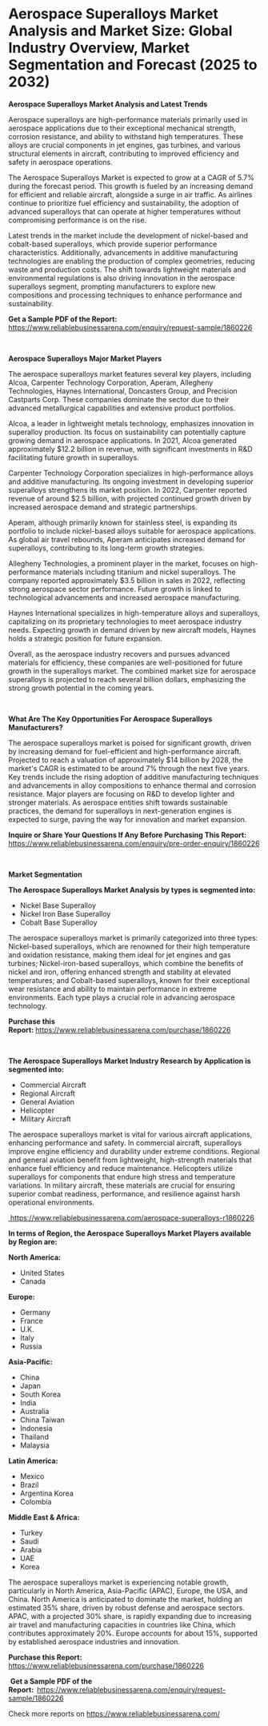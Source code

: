 <p><h1>Aerospace Superalloys Market Analysis and Market Size: Global Industry Overview, Market Segmentation and Forecast (2025 to 2032)</h1></p><p><strong>Aerospace Superalloys Market Analysis and Latest Trends</strong></p>
<p><p>Aerospace superalloys are high-performance materials primarily used in aerospace applications due to their exceptional mechanical strength, corrosion resistance, and ability to withstand high temperatures. These alloys are crucial components in jet engines, gas turbines, and various structural elements in aircraft, contributing to improved efficiency and safety in aerospace operations.</p><p>The Aerospace Superalloys Market is expected to grow at a CAGR of 5.7% during the forecast period. This growth is fueled by an increasing demand for efficient and reliable aircraft, alongside a surge in air traffic. As airlines continue to prioritize fuel efficiency and sustainability, the adoption of advanced superalloys that can operate at higher temperatures without compromising performance is on the rise.</p><p>Latest trends in the market include the development of nickel-based and cobalt-based superalloys, which provide superior performance characteristics. Additionally, advancements in additive manufacturing technologies are enabling the production of complex geometries, reducing waste and production costs. The shift towards lightweight materials and environmental regulations is also driving innovation in the aerospace superalloys segment, prompting manufacturers to explore new compositions and processing techniques to enhance performance and sustainability.</p></p>
<p><strong>Get a Sample PDF of the Report:&nbsp;</strong> <a href="https://www.reliablebusinessarena.com/enquiry/request-sample/1860226?utm_campaign=2396&utm_medium=2&utm_source=Github&utm_content=ia&utm_term=31032025&utm_id=aerospace-superalloys">https://www.reliablebusinessarena.com/enquiry/request-sample/1860226</a></p>
<p>&nbsp;</p>
<p><strong>Aerospace Superalloys Major Market Players</strong></p>
<p><p>The aerospace superalloys market features several key players, including Alcoa, Carpenter Technology Corporation, Aperam, Allegheny Technologies, Haynes International, Doncasters Group, and Precision Castparts Corp. These companies dominate the sector due to their advanced metallurgical capabilities and extensive product portfolios.</p><p>Alcoa, a leader in lightweight metals technology, emphasizes innovation in superalloy production. Its focus on sustainability can potentially capture growing demand in aerospace applications. In 2021, Alcoa generated approximately $12.2 billion in revenue, with significant investments in R&D facilitating future growth in superalloys.</p><p>Carpenter Technology Corporation specializes in high-performance alloys and additive manufacturing. Its ongoing investment in developing superior superalloys strengthens its market position. In 2022, Carpenter reported revenue of around $2.5 billion, with projected continued growth driven by increased aerospace demand and strategic partnerships.</p><p>Aperam, although primarily known for stainless steel, is expanding its portfolio to include nickel-based alloys suitable for aerospace applications. As global air travel rebounds, Aperam anticipates increased demand for superalloys, contributing to its long-term growth strategies.</p><p>Allegheny Technologies, a prominent player in the market, focuses on high-performance materials including titanium and nickel superalloys. The company reported approximately $3.5 billion in sales in 2022, reflecting strong aerospace sector performance. Future growth is linked to technological advancements and increased aerospace manufacturing.</p><p>Haynes International specializes in high-temperature alloys and superalloys, capitalizing on its proprietary technologies to meet aerospace industry needs. Expecting growth in demand driven by new aircraft models, Haynes holds a strategic position for future expansion.</p><p>Overall, as the aerospace industry recovers and pursues advanced materials for efficiency, these companies are well-positioned for future growth in the superalloys market. The combined market size for aerospace superalloys is projected to reach several billion dollars, emphasizing the strong growth potential in the coming years.</p></p>
<p>&nbsp;</p>
<p><strong>What Are The Key Opportunities For Aerospace Superalloys Manufacturers?</strong></p>
<p><p>The aerospace superalloys market is poised for significant growth, driven by increasing demand for fuel-efficient and high-performance aircraft. Projected to reach a valuation of approximately $14 billion by 2028, the market's CAGR is estimated to be around 7% through the next five years. Key trends include the rising adoption of additive manufacturing techniques and advancements in alloy compositions to enhance thermal and corrosion resistance. Major players are focusing on R&D to develop lighter and stronger materials. As aerospace entities shift towards sustainable practices, the demand for superalloys in next-generation engines is expected to surge, paving the way for innovation and market expansion.</p></p>
<p><strong>Inquire or Share Your Questions If Any Before Purchasing This Report:</strong> <a href="https://www.reliablebusinessarena.com/enquiry/pre-order-enquiry/1860226?utm_campaign=2396&utm_medium=2&utm_source=Github&utm_content=ia&utm_term=31032025&utm_id=aerospace-superalloys">https://www.reliablebusinessarena.com/enquiry/pre-order-enquiry/1860226</a></p>
<p>&nbsp;</p>
<p><strong>Market Segmentation</strong></p>
<p><strong>The Aerospace Superalloys Market Analysis by types is segmented into:</strong></p>
<p><ul><li>Nickel Base Superalloy</li><li>Nickel Iron Base Superalloy</li><li>Cobalt Base Superalloy</li></ul></p>
<p><p>The aerospace superalloys market is primarily categorized into three types: Nickel-based superalloys, which are renowned for their high temperature and oxidation resistance, making them ideal for jet engines and gas turbines; Nickel-iron-based superalloys, which combine the benefits of nickel and iron, offering enhanced strength and stability at elevated temperatures; and Cobalt-based superalloys, known for their exceptional wear resistance and ability to maintain performance in extreme environments. Each type plays a crucial role in advancing aerospace technology.</p></p>
<p><strong>Purchase this Report:&nbsp;</strong><a href="https://www.reliablebusinessarena.com/purchase/1860226?utm_campaign=2396&utm_medium=2&utm_source=Github&utm_content=ia&utm_term=31032025&utm_id=aerospace-superalloys">https://www.reliablebusinessarena.com/purchase/1860226</a></p>
<p>&nbsp;</p>
<p><strong>The Aerospace Superalloys Market Industry Research by Application is segmented into:</strong></p>
<p><ul><li>Commercial Aircraft</li><li>Regional Aircraft</li><li>General Aviation</li><li>Helicopter</li><li>Military Aircraft</li></ul></p>
<p><p>The aerospace superalloys market is vital for various aircraft applications, enhancing performance and safety. In commercial aircraft, superalloys improve engine efficiency and durability under extreme conditions. Regional and general aviation benefit from lightweight, high-strength materials that enhance fuel efficiency and reduce maintenance. Helicopters utilize superalloys for components that endure high stress and temperature variations. In military aircraft, these materials are crucial for ensuring superior combat readiness, performance, and resilience against harsh operational environments.</p></p>
<p><a href="https://www.reliablebusinessarena.com/aerospace-superalloys-r1860226?utm_campaign=2396&utm_medium=2&utm_source=Github&utm_content=ia&utm_term=31032025&utm_id=aerospace-superalloys">&nbsp;https://www.reliablebusinessarena.com/aerospace-superalloys-r1860226</a></p>
<p><strong>In terms of Region, the Aerospace Superalloys Market Players available by Region are:</strong></p>
<p>
    <p> <strong> North America: </strong>
        <ul>
            <li>United States</li>
            <li>Canada</li>
        </ul>
        </p> 
    <p> <strong> Europe: </strong>
        <ul>
            <li>Germany</li>
            <li>France</li>
            <li>U.K.</li>
            <li>Italy</li>
            <li>Russia</li>
        </ul>
        </p> 
    <p> <strong> Asia-Pacific: </strong>
        <ul>
            <li>China</li>
            <li>Japan</li>
            <li>South Korea</li>
            <li>India</li>
            <li>Australia</li>
            <li>China Taiwan</li>
            <li>Indonesia</li>
            <li>Thailand</li>
            <li>Malaysia</li>
        </ul>
        </p> 
    <p> <strong> Latin America: </strong>
        <ul>
            <li>Mexico</li>
            <li>Brazil</li>
            <li>Argentina Korea</li>
            <li>Colombia</li>
        </ul>
        </p> 
    <p> <strong> Middle East & Africa: </strong>
        <ul>
            <li>Turkey</li>
            <li>Saudi</li>
            <li>Arabia</li>
            <li>UAE</li>
            <li>Korea</li>
        </ul>
    </p>
    </p>
<p><p>The aerospace superalloys market is experiencing notable growth, particularly in North America, Asia-Pacific (APAC), Europe, the USA, and China. North America is anticipated to dominate the market, holding an estimated 35% share, driven by robust defense and aerospace sectors. APAC, with a projected 30% share, is rapidly expanding due to increasing air travel and manufacturing capacities in countries like China, which contributes approximately 20%. Europe accounts for about 15%, supported by established aerospace industries and innovation.</p></p>
<p><strong>Purchase this Report: </strong><a href="https://www.reliablebusinessarena.com/purchase/1860226?utm_campaign=2396&utm_medium=2&utm_source=Github&utm_content=ia&utm_term=31032025&utm_id=aerospace-superalloys">https://www.reliablebusinessarena.com/purchase/1860226</a></p>
<p>&nbsp;<strong>Get a Sample PDF of the Report:&nbsp;&nbsp;</strong><a href="https://www.reliablebusinessarena.com/enquiry/request-sample/1860226?utm_campaign=2396&utm_medium=2&utm_source=Github&utm_content=ia&utm_term=31032025&utm_id=aerospace-superalloys">https://www.reliablebusinessarena.com/enquiry/request-sample/1860226</a></p>
<p><strong></strong></p>
<p>Check more reports on <a href="https://www.reliablebusinessarena.com/?utm_campaign=2396&utm_medium=2&utm_source=Github&utm_content=ia&utm_term=31032025&utm_id=aerospace-superalloys">https://www.reliablebusinessarena.com/</a></p>